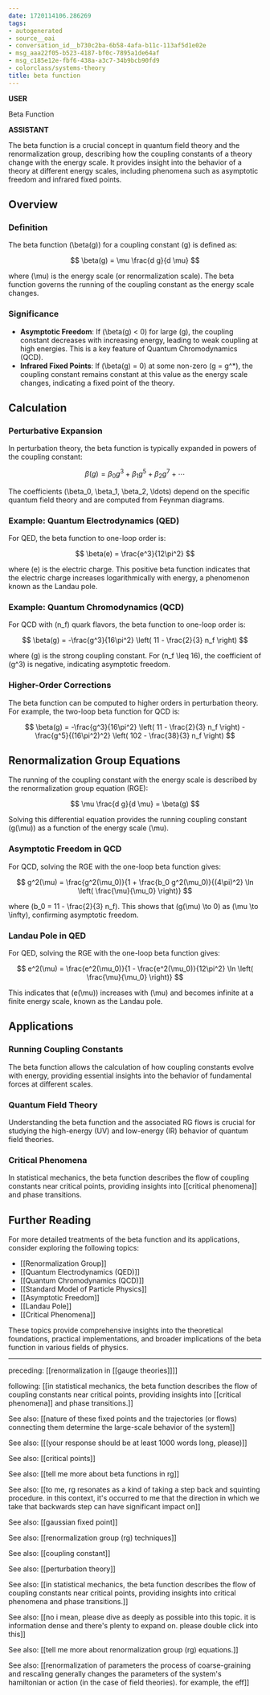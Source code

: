 ```yaml
---
date: 1720114106.286269
tags:
- autogenerated
- source__oai
- conversation_id__b730c2ba-6b58-4afa-b11c-113af5d1e02e
- msg_aaa22f05-b523-4187-bf0c-7895a1de64af
- msg_c185e12e-fbf6-438a-a3c7-34b9bcb90fd9
- colorclass/systems-theory
title: beta function
---
```


**USER**

Beta Function


**ASSISTANT**

The beta function is a crucial concept in quantum field theory and the renormalization group, describing how the coupling constants of a theory change with the energy scale. It provides insight into the behavior of a theory at different energy scales, including phenomena such as asymptotic freedom and infrared fixed points.

## Overview

### Definition

The beta function \(\beta(g)\) for a coupling constant \(g\) is defined as:

$$
\beta(g) = \mu \frac{d g}{d \mu}
$$

where \(\mu\) is the energy scale (or renormalization scale). The beta function governs the running of the coupling constant as the energy scale changes.

### Significance

- **Asymptotic Freedom**: If \(\beta(g) < 0\) for large \(g\), the coupling constant decreases with increasing energy, leading to weak coupling at high energies. This is a key feature of Quantum Chromodynamics (QCD).
- **Infrared Fixed Points**: If \(\beta(g) = 0\) at some non-zero \(g = g^*\), the coupling constant remains constant at this value as the energy scale changes, indicating a fixed point of the theory.

## Calculation

### Perturbative Expansion

In perturbation theory, the beta function is typically expanded in powers of the coupling constant:

$$
\beta(g) = \beta_0 g^3 + \beta_1 g^5 + \beta_2 g^7 + \cdots
$$

The coefficients \(\beta_0, \beta_1, \beta_2, \ldots\) depend on the specific quantum field theory and are computed from Feynman diagrams.

### Example: Quantum Electrodynamics (QED)

For QED, the beta function to one-loop order is:

$$
\beta(e) = \frac{e^3}{12\pi^2}
$$

where \(e\) is the electric charge. This positive beta function indicates that the electric charge increases logarithmically with energy, a phenomenon known as the Landau pole.

### Example: Quantum Chromodynamics (QCD)

For QCD with \(n_f\) quark flavors, the beta function to one-loop order is:

$$
\beta(g) = -\frac{g^3}{16\pi^2} \left( 11 - \frac{2}{3} n_f \right)
$$

where \(g\) is the strong coupling constant. For \(n_f \leq 16\), the coefficient of \(g^3\) is negative, indicating asymptotic freedom.

### Higher-Order Corrections

The beta function can be computed to higher orders in perturbation theory. For example, the two-loop beta function for QCD is:

$$
\beta(g) = -\frac{g^3}{16\pi^2} \left( 11 - \frac{2}{3} n_f \right) - \frac{g^5}{(16\pi^2)^2} \left( 102 - \frac{38}{3} n_f \right)
$$

## Renormalization Group Equations

The running of the coupling constant with the energy scale is described by the renormalization group equation (RGE):

$$
\mu \frac{d g}{d \mu} = \beta(g)
$$

Solving this differential equation provides the running coupling constant \(g(\mu)\) as a function of the energy scale \(\mu\).

### Asymptotic Freedom in QCD

For QCD, solving the RGE with the one-loop beta function gives:

$$
g^2(\mu) = \frac{g^2(\mu_0)}{1 + \frac{b_0 g^2(\mu_0)}{(4\pi)^2} \ln \left( \frac{\mu}{\mu_0} \right)}
$$

where \(b_0 = 11 - \frac{2}{3} n_f\). This shows that \(g(\mu) \to 0\) as \(\mu \to \infty\), confirming asymptotic freedom.

### Landau Pole in QED

For QED, solving the RGE with the one-loop beta function gives:

$$
e^2(\mu) = \frac{e^2(\mu_0)}{1 - \frac{e^2(\mu_0)}{12\pi^2} \ln \left( \frac{\mu}{\mu_0} \right)}
$$

This indicates that \(e(\mu)\) increases with \(\mu\) and becomes infinite at a finite energy scale, known as the Landau pole.

## Applications

### Running Coupling Constants

The beta function allows the calculation of how coupling constants evolve with energy, providing essential insights into the behavior of fundamental forces at different scales.

### Quantum Field Theory

Understanding the beta function and the associated RG flows is crucial for studying the high-energy (UV) and low-energy (IR) behavior of quantum field theories.

### Critical Phenomena

In statistical mechanics, the beta function describes the flow of coupling constants near critical points, providing insights into [[critical phenomena]] and phase transitions.

## Further Reading

For more detailed treatments of the beta function and its applications, consider exploring the following topics:

- [[Renormalization Group]]
- [[Quantum Electrodynamics (QED)]]
- [[Quantum Chromodynamics (QCD)]]
- [[Standard Model of Particle Physics]]
- [[Asymptotic Freedom]]
- [[Landau Pole]]
- [[Critical Phenomena]]

These topics provide comprehensive insights into the theoretical foundations, practical implementations, and broader implications of the beta function in various fields of physics.


---

preceding: [[renormalization in [[gauge theories]]]]  


following: [[in statistical mechanics, the beta function describes the flow of coupling constants near critical points, providing insights into [[critical phenomena]] and phase transitions.]]

See also: [[nature of these fixed points and the trajectories (or flows) connecting them determine the large-scale behavior of the system]]


See also: [[(your response should be at least 1000 words long, please)]]


See also: [[critical points]]


See also: [[tell me more about beta functions in rg]]


See also: [[to me, rg resonates as a kind of taking a step back and squinting procedure. in this context, it's occurred to me that the direction in which we take that backwards step can have significant impact on]]


See also: [[gaussian fixed point]]


See also: [[renormalization group (rg) techniques]]


See also: [[coupling constant]]


See also: [[perturbation theory]]


See also: [[in statistical mechanics, the beta function describes the flow of coupling constants near critical points, providing insights into critical phenomena and phase transitions.]]


See also: [[no i mean, please dive as deeply as possible into this topic. it is information dense and there's plenty to expand on. please double click into this]]


See also: [[tell me more about renormalization group (rg) equations.]]


See also: [[renormalization of parameters the process of coarse-graining and rescaling generally changes the parameters of the system's hamiltonian or action (in the case of field theories). for example, the eff]]